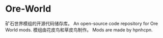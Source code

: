 # Ore-World
矿石世界模组的开源代码储存库。 An open-source code repository for Ore World mods.
模组由花皮鸟和草皮鸟制作。 Mods are made by hpnhcpn.
